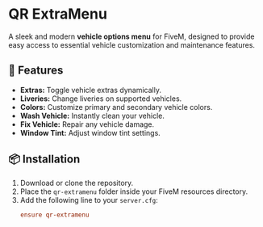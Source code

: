 # QR ExtraMenu

A sleek and modern **vehicle options menu** for FiveM, designed to provide easy access to essential vehicle customization and maintenance features.

## 🚀 Features

- **Extras:** Toggle vehicle extras dynamically.
- **Liveries:** Change liveries on supported vehicles.
- **Colors:** Customize primary and secondary vehicle colors.
- **Wash Vehicle:** Instantly clean your vehicle.
- **Fix Vehicle:** Repair any vehicle damage.
- **Window Tint:** Adjust window tint settings.

## 📦 Installation

1. Download or clone the repository.
2. Place the `qr-extramenu` folder inside your FiveM resources directory.
3. Add the following line to your `server.cfg`:
   ```ini
   ensure qr-extramenu
   ```
